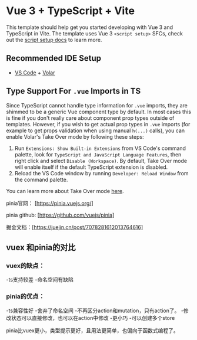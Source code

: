 # Vue 3 + TypeScript + Vite

This template should help get you started developing with Vue 3 and TypeScript in Vite. The template uses Vue 3 `<script setup>` SFCs, check out the [script setup docs](https://v3.vuejs.org/api/sfc-script-setup.html#sfc-script-setup) to learn more.

## Recommended IDE Setup

- [VS Code](https://code.visualstudio.com/) + [Volar](https://marketplace.visualstudio.com/items?itemName=Vue.volar)

## Type Support For `.vue` Imports in TS

Since TypeScript cannot handle type information for `.vue` imports, they are shimmed to be a generic Vue component type by default. In most cases this is fine if you don't really care about component prop types outside of templates. However, if you wish to get actual prop types in `.vue` imports (for example to get props validation when using manual `h(...)` calls), you can enable Volar's Take Over mode by following these steps:

1. Run `Extensions: Show Built-in Extensions` from VS Code's command palette, look for `TypeScript and JavaScript Language Features`, then right click and select `Disable (Workspace)`. By default, Take Over mode will enable itself if the default TypeScript extension is disabled.
2. Reload the VS Code window by running `Developer: Reload Window` from the command palette.

You can learn more about Take Over mode [here](https://github.com/johnsoncodehk/volar/discussions/471).

pinia官网： [https://pinia.vuejs.org/]

pinia github: [https://github.com/vuejs/pinia]

掘金文档：[https://juejin.cn/post/7078281612013764616]

## vuex 和pinia的对比
### vuex的缺点：

-ts支持较差
-命名空间有缺陷

### pinia的优点：

-ts兼容性好
-舍弃了命名空间
-不再区分action和mutation，只有action了。
-修改状态可以直接修改，也可以在action中修改
-更小巧
-可以创建多个store

pinia比vuex更小，类型提示更好，且用法更简单，也偏向于函数式编程了。
